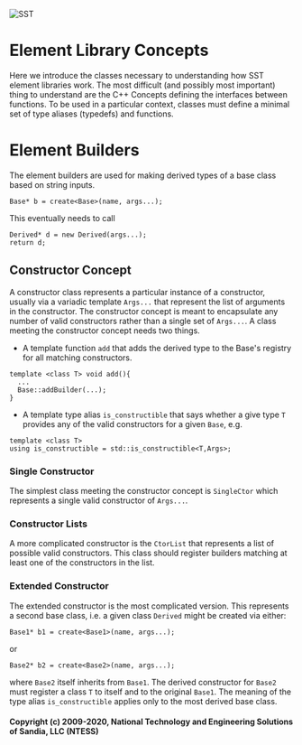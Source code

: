 ![SST](http://sst-simulator.org/img/sst-logo-small.png)

# Element Library Concepts

Here we introduce the classes necessary to understanding how SST element libraries work.
The most difficult (and possibly most important) thing to understand are the C++ Concepts defining the interfaces between functions. To be used in a particular context, classes must define a minimal set of type aliases (typedefs) and functions.

# Element Builders

The element builders are used for making derived types of a base class based on string inputs.
````
Base* b = create<Base>(name, args...);
````
This eventually needs to call
````
Derived* d = new Derived(args...);
return d;
````
## Constructor Concept

A constructor class represents a particular instance of a constructor, usually via a variadic template `Args...` that represent the list of arguments in the constructor. The constructor concept is meant to encapsulate any number of valid constructors rather than a single set of `Args...`.  A class meeting the constructor concept needs two things.
* A template function `add` that adds the derived type to the Base's registry for all matching constructors.
````
template <class T> void add(){
  ...
  Base::addBuilder(...);
}
````
* A template type alias `is_constructible` that says whether a give type `T` provides any of the valid constructors for a given `Base`, e.g.
````
template <class T>
using is_constructible = std::is_constructible<T,Args>;
````

### Single Constructor
The simplest class meeting the constructor concept is `SingleCtor` which represents a single valid constructor of `Args...`.

### Constructor Lists
A more complicated constructor is the `CtorList` that represents a list of possible valid constructors.
This class should register builders matching at least one of the constructors in the list.

### Extended Constructor
The extended constructor is the most complicated version. This represents a second base class, i.e.
a given class `Derived` might be created via either:
````
Base1* b1 = create<Base1>(name, args...);
````
or
````
Base2* b2 = create<Base2>(name, args...);
````
where `Base2` itself inherits from `Base1`.
The derived constructor for `Base2` must register a class `T` to itself and to the original `Base1`.
The meaning of the type alias `is_constructible` applies only to the most derived base class.

#### Copyright (c) 2009-2020, National Technology and Engineering Solutions of Sandia, LLC (NTESS)
